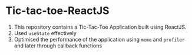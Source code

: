 # Tic-tac-toe-ReactJS
1. This repository contains a Tic-Tac-Toe Application built using ReactJS.
2. Used `useState` effectively
3. Optimised the performance of the application using `memo` and `profiler` and later through callback functions



